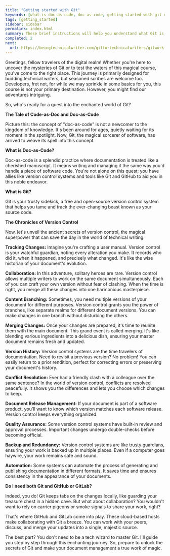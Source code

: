 ```yaml
---
title: "Getting started with Git"
keywords: [what is doc-as-code, doc-as-code, getting started with git on windows, getting started with git command line, getting started with git bash, getting started with git and github, getting started with git and gitlab]
tags: [getting_started]
sidebar: sidebar
permalink: index.html
summary: These brief instructions will help you understand what Git is, what is doc-as-code, why technical writers might use it, and how you can quickly get started with Git.
completed: 2
next:
  url: https://beingtechnicalwriter.com/gitfortechnicalwriters/gitworkflow.html
---
```


Greetings, fellow travelers of the digital realm! Whether you're here to uncover the mysteries of Git or to test the waters of this magical course, you've come to the right place. This journey is primarily designed for budding technical writers, but seasoned scribes are welcome too. Developers, fret not, for while we may sprinkle in some basics for you, this course is not your primary destination. However, you might find our adventures intriguing.

So, who's ready for a quest into the enchanted world of Git?

**The Tale of Code-as-Doc and Doc-as-Code**

Picture this: the concept of "doc-as-code" is not a newcomer to the kingdom of knowledge. It's been around for ages, quietly waiting for its moment in the spotlight. Now, Git, the magical sorcerer of software, has arrived to weave its spell into this concept.

**What is Doc-as-Code?**

Doc-as-code is a splendid practice where documentation is treated like a cherished manuscript. It means writing and managing it the same way you'd handle a piece of software code. You're not alone on this quest; you have allies like version control systems and tools like Git and GitHub to aid you in this noble endeavor.

**What is Git?**

Git is your trusty sidekick, a free and open-source version control system that helps you tame and track the ever-changing beast known as your source code.

**The Chronicles of Version Control**

Now, let's unveil the ancient secrets of version control, the magical superpower that can save the day in the world of technical writing.

**Tracking Changes:** Imagine you're crafting a user manual. Version control is your watchful guardian, noting every alteration you make. It records who did it, when it happened, and precisely what changed. It's like the wise historian of your document's evolution.

**Collaboration:** In this adventure, solitary heroes are rare. Version control allows multiple writers to work on the same document simultaneously. Each of you can craft your own version without fear of clashing. When the time is right, you merge all these changes into one harmonious masterpiece.

**Content Branching:** Sometimes, you need multiple versions of your document for different purposes. Version control grants you the power of branches, like separate realms for different document versions. You can make changes in one branch without disturbing the others.

**Merging Changes:** Once your changes are prepared, it's time to reunite them with the main document. This grand event is called merging. It's like blending various ingredients into a delicious dish, ensuring your master document remains fresh and updated.

**Version History:** Version control systems are the time travelers of documentation. Need to revisit a previous version? No problem! You can easily return to a prior rendition, perfect for correcting errors or preserving your document's history.

**Conflict Resolution:** Ever had a friendly clash with a colleague over the same sentence? In the world of version control, conflicts are resolved peacefully. It shows you the differences and lets you choose which changes to keep.

**Document Release Management:** If your document is part of a software product, you'll want to know which version matches each software release. Version control keeps everything organized.

**Quality Assurance:** Some version control systems have built-in review and approval processes. Important changes undergo double-checks before becoming official.

**Backup and Redundancy:** Version control systems are like trusty guardians, ensuring your work is backed up in multiple places. Even if a computer goes haywire, your work remains safe and sound.

**Automation:** Some systems can automate the process of generating and publishing documentation in different formats. It saves time and ensures consistency in the appearance of your documents.

**Do I need both Git and GitHub or GitLab?**

Indeed, you do! Git keeps tabs on the changes locally, like guarding your treasure chest in a hidden cave. But what about collaboration? You wouldn't want to rely on carrier pigeons or smoke signals to share your work, right?

That's where GitHub and GitLab come into play. These cloud-based hosts make collaborating with Git a breeze. You can work with your peers, discuss, and merge your updates into a single, majestic source.

The best part? You don't need to be a tech wizard to master Git. I'll guide you step by step through this enchanting journey. So, prepare to unlock the secrets of Git and make your document management a true work of magic.